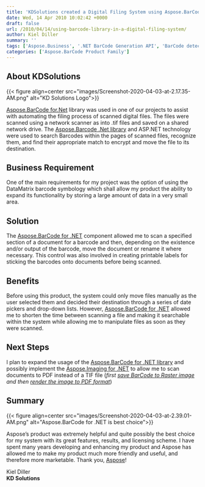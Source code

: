 ```yaml
---
title: 'KDSolutions created a Digital Filing System using Aspose.BarCode for .NET'
date: Wed, 14 Apr 2010 10:02:42 +0000
draft: false
url: /2010/04/14/using-barcode-library-in-a-digital-filing-system/
author: Kiel Diller
summary: ''
tags: ['Aspose.Business', '.NET BarCode Generation API', 'BarCode detection', 'Case Studies', 'Cost Effective BarCode detection API', 'barcode recognition']
categories: ['Aspose.BarCode Product Family']
---
```


## About KDSolutions



{{< figure align=center src="images/Screenshot-2020-04-03-at-2.17.35-AM.png" alt="KD Solutions Logo">}}


[Aspose.BarCode for.Net][1] library was used in one of our projects to assist with automating the filing process of scanned digital files. The files were scanned using a network scanner as into .tif files and saved on a shared network drive. The [Aspose.Barcode .Net library][2] and ASP.NET technology were used to search Barcodes within the pages of scanned files, recognize them, and find their appropriate match to encrypt and move the file to its destination.

## Business Requirement

One of the main requirements for my project was the option of using the DataMatrix barcode symbology which shall allow my product the ability to expand its functionality by storing a large amount of data in a very small area.

## Solution

The [Aspose.BarCode for .NET][3] component allowed me to scan a specified section of a document for a barcode and then, depending on the existence and/or output of the barcode, move the document or rename it where necessary. This control was also involved in creating printable labels for sticking the barcodes onto documents before being scanned.

## Benefits

Before using this product, the system could only move files manually as the user selected them and decided their destination through a series of date pickers and drop-down lists. However, [Aspose.BarCode for .NET][4] allowed me to shorten the time between scanning a file and making it searchable within the system while allowing me to manipulate files as soon as they were scanned.

## Next Steps

I plan to expand the usage of the [Aspose.BarCode for .NET library][5] and possibly implement the [Aspose.Imaging for .NET][6] to allow me to scan documents to PDF instead of a TIF file (_first [save BarCode to Raster image][7] and then [render the image to PDF format][8]_)

## Summary



{{< figure align=center src="images/Screenshot-2020-04-03-at-2.39.01-AM.png" alt="Aspose.BarCode for .NET is best choice">}}


Aspose’s product was extremely helpful and quite possibly the best choice for my system with its great features, results, and licensing scheme. I have spent many years developing and enhancing my product and Aspose has allowed me to make my product much more friendly and useful, and therefore more marketable. Thank you, [Aspose][9]!

Kiel Diller  
**KD Solutions**




[1]: https://products.aspose.com/barcode/net
[2]: https://products.aspose.com/barcode/net
[3]: https://products.aspose.com/barcode/net
[4]: https://products.aspose.com/barcode/net
[5]: https://products.aspose.com/barcode/net
[6]: https://products.aspose.com/imaging/net
[7]: https://docs.aspose.com/display/barcodenet/Saving+Barcode+Image
[8]: https://docs.aspose.com/display/imagingnet/Converting+Images#ConvertingImages-ConvertingPNGtoPDF
[9]: https://www.aspose.com/




